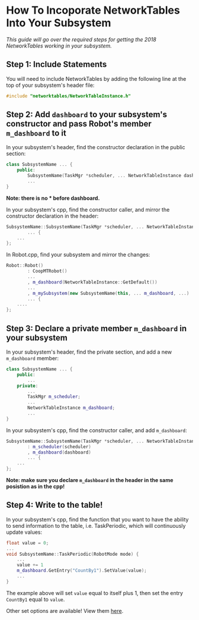 # How To Incoporate NetworkTables Into Your Subsystem
*This guide will go over the required steps for getting the 2018 NetworkTables working in your subsystem.*

## Step 1: Include Statements
You will need to include NetworkTables by adding the following line at the top of your subsystem's header file:
```cpp
#include "networktables/NetworkTableInstance.h"
```

## Step 2: Add `dashboard` to your subsystem's constructor and pass Robot's member `m_dashboard` to it
In your subsystem's header, find the constructor declaration in the public section:
```cpp
class SubsystemName ... {
    public:
        SubsystemName(TaskMgr *scheduler, ... NetworkTableInstance dashboard, ...);
        ...
}
```
**Note: there is no * before dashboard.**

In your subsystem's cpp, find the constructor caller, and mirror the constructor declaration in the header:
```cpp
SubsystemName::SubsystemName(TaskMgr *scheduler, ... NetworkTableInstance dashboard, ...)
        ... {
    ...
};
```

In Robot.cpp, find your subsystem and mirror the changes:
```cpp
Robot::Robot()
        : CoopMTRobot()
        ...
        , m_dashboard(NetworkTableInstance::GetDefault())
        ...
        , m_mySubsystem(new SubsystemName(this, ... m_dashboard, ...)
        ... {
    ....
};
```

## Step 3: Declare a private member `m_dashboard` in your subsystem
In your subsystem's header, find the private section, and add a new `m_dashboard` member:
```cpp
class SubsystemName ... {
    public:
        ...
    private:
        ...
        TaskMgr m_scheduler;
        ...
        NetworkTableInstance m_dashboard;
        ...
}
```

In your subsystem's cpp, find the constructor caller, and add `m_dashboard`:
```cpp
SubsystemName::SubsystemName(TaskMgr *scheduler, ... NetworkTableInstance dashboard, ...)
        : m_scheduler(scheduler)
        , m_dashboard(dashboard)
        ... {
    ...
};
```
**Note: make sure you declare `m_dashboard` in the header in the same posistion as in the cpp!**

## Step 4: Write to the table!
In your subsystem's cpp, find the function that you want to have the ability to send information to the table, i.e. TaskPeriodic, which will continuously update values:
```cpp
float value = 0;
...
void SubsystemName::TaskPeriodic(RobotMode mode) {
    ...
    value += 1
    m_dashboard.GetEntry("CountBy1").SetValue(value);
    ...
}
```
The example above will set `value` equal to itself plus 1, then set the entry `CountBy1` equal to `value`.

Other set options are available! View them [here](http://first.wpi.edu/FRC/roborio/release/docs/cpp/classnt_1_1NetworkTableEntry.html).
